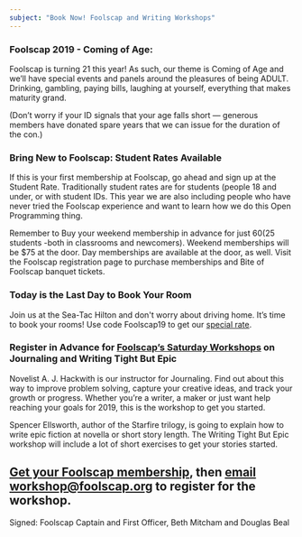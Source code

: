 ```yaml
---
subject: "Book Now! Foolscap and Writing Workshops"
---
```

### Foolscap 2019 - Coming of Age:

Foolscap is turning 21 this year! As such, our theme is Coming of Age
and we’ll have special events and panels around the pleasures of being
ADULT. Drinking, gambling, paying bills, laughing at yourself,
everything that makes maturity grand.

(Don’t worry if your ID signals that your age falls short — generous
members have donated spare years that we can issue for the duration of
the con.)

### Bring New to Foolscap: Student Rates Available 

If this is your first membership at Foolscap, go ahead and sign up at
the Student Rate. Traditionally student rates are for students (people
18 and under, or with student IDs. This year we are also including
people who have never tried the Foolscap experience and want to learn
how we do this Open Programming thing.

Remember to Buy your weekend membership in advance for just $60 ($25
students -both in classrooms and newcomers). Weekend memberships will
be $75 at the door. Day memberships are available at the door, as
well.  Visit the Foolscap registration page to purchase memberships
and Bite of Foolscap banquet tickets.


### Today is the Last Day to Book Your Room

Join us at the Sea-Tac Hilton and don't worry about driving home. It’s
time to book your rooms! Use code Foolscap19 to get our [special
rate](https://book.passkey.com/go/foolscap2019).


### Register in Advance for [Foolscap’s Saturday Workshops](https://www.foolscap.org/workshops/) on Journaling and Writing Tight But Epic

Novelist A. J. Hackwith is our instructor for Journaling. Find out about this way to improve problem solving, capture your creative ideas, and track your growth or progress. Whether you’re a writer, a maker or just want help reaching your goals for 2019, this is the workshop to get you started.

Spencer Ellsworth, author of the Starfire trilogy, is going to explain how to write epic fiction at novella or short story length. The Writing Tight But Epic workshop will include a lot of short exercises to get your stories started.

[Get your Foolscap membership](https://www.foolscap.org/registration/), then [email workshop@foolscap.org](mailto:workshop@foolscap.org) to register for the workshop.
---

Signed: Foolscap Captain and First Officer, Beth Mitcham and Douglas Beal
